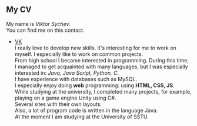 My CV
---
My name is *Viktor Sychev*.  
You can find me on this contact.
- [VK](https://vk.com/viktors01)  
I really love to develop new skills. It's interesting for me to work on myself. I especially like to work on common projects.  
From high school I became interested in programming. During this time, I managed to get acquainted with many languages, but I was especially interested in: *Java, Java Script, Python, C*.  
I have experience with databases such as MySQL.  
I especially enjoy doing **web** programming: using **HTML, CSS, JS**.  
While studying at the university, I completed many projects, for example, playing on a game engine Unity using C#.  
Several sites with their own layouts.  
Also, a lot of program code is written in the language Java.  
At the moment I am studying at the University of SSTU.
